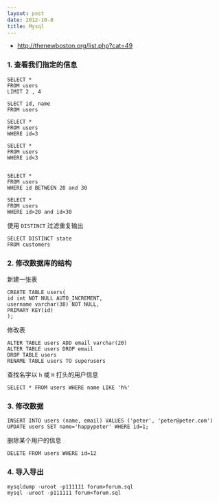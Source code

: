 ```yaml
---
layout: post
date: 2012-10-8
title: Mysql
---
```

- <http://thenewboston.org/list.php?cat=49>

### 1. 查看我们指定的信息

~~~
SELECT *
FROM users
LIMIT 2 , 4

SLECT id, name
FROM users

SELECT *
FROM users
WHERE id=3

SELECT *
FROM users
WHERE id<3


SELECT *
FROM users
WHERE id BETWEEN 20 and 30

SELECT *
FROM users
WHERE id>20 and id<30
~~~

使用 `DISTINCT` 过滤重复输出
~~~
SELECT DISTINCT state
FROM customers
~~~
### 2. 修改数据库的结构

新建一张表
~~~
CREATE TABLE users(
id int NOT NULL AUTO_INCREMENT,
username varchar(30) NOT NULL,
PRIMARY KEY(id)
);
~~~

修改表
~~~
ALTER TABLE users ADD email varchar(20)
ALTER TABLE users DROP email
DROP TABLE users
RENAME TABLE users TO superusers
~~~

查找名字以 `h` 或 `H` 打头的用户信息
~~~
SELECT * FROM users WHERE name LIKE 'h%'
~~~

### 3. 修改数据

~~~
INSERT INTO users (name, email) VALUES ('peter', 'peter@peter.com')
UPDATE users SET name='happypeter' WHERE id=1;
~~~

删除某个用户的信息
~~~
DELETE FROM users WHERE id=12
~~~

### 4. 导入导出

~~~
mysqldump -uroot -p111111 forum>forum.sql
mysql -uroot -p111111 forum<forum.sql
~~~

